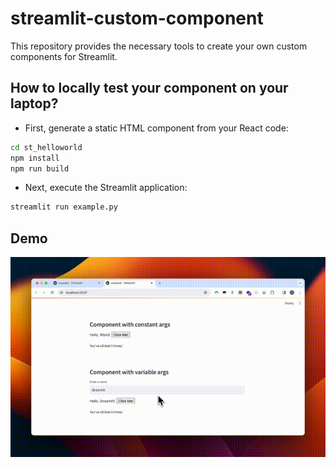 # streamlit-custom-component
This repository provides the necessary tools to create your own custom components for Streamlit.

## How to locally test your component on your laptop?

* First, generate a static HTML component from your React code:
```sh
cd st_helloworld
npm install
npm run build
```

* Next, execute the Streamlit application:
```sh
streamlit run example.py
```

## Demo

![Demo](./demo.gif)